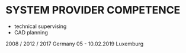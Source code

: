 # SYSTEM PROVIDER COMPETENCE

+ technical supervising
+ CAD planning

2008 / 2012 / 2017 Germany
05 - 10.02.2019 Luxemburg